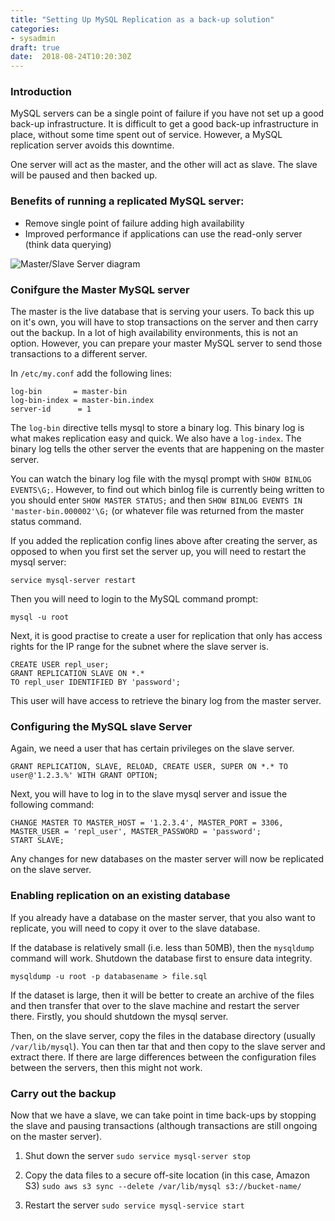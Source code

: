 ```yaml
---
title: "Setting Up MySQL Replication as a back-up solution"
categories:
- sysadmin
draft: true
date:  2018-08-24T10:20:30Z
---
```

### Introduction

MySQL servers can be a single point of failure if you have not set up a good back-up infrastructure. It is difficult to get a good back-up infrastructure in place, without some time spent out of service. However, a MySQL replication server avoids this downtime.

One server will act as the master, and the other will act as slave. The slave will be paused and then backed up.


### Benefits of running a replicated MySQL server:

- Remove single point of failure adding high availability
- Improved performance if applications can use the read-only server (think data querying)


![Master/Slave Server diagram](https://s3.eu-west-2.amazonaws.com/kabads.monkeez.org/images/mysql_replication.png)


### Conifgure the Master MySQL server
The master is the live database that is serving your users. To back this up on it's own, you will have to stop transactions on the server and then carry out the backup. In a lot of high availability environments, this is not an option. However, you can prepare your master MySQL server to send those transactions to a different server.

In ```/etc/my.conf``` add the following lines:

```
log-bin       = master-bin
log-bin-index = master-bin.index
server-id      = 1
```

The ```log-bin``` directive tells mysql to store a binary log. This binary log is what makes replication easy and quick. We also have a ```log-index```. The binary log tells the other server the events that are happening on the master server. 

You can watch the binary log file with the mysql prompt with ```SHOW BINLOG EVENTS\G;```. However, to find out which binlog file is currently being written to you should enter ```SHOW MASTER STATUS;``` and then ```SHOW BINLOG EVENTS IN 'master-bin.000002'\G;``` (or whatever file was returned from the master status command.

If you added the replication config lines above after creating the server, as opposed to when you first set the server up, you will need to restart the mysql server:

    service mysql-server restart

Then you will need to login to the MySQL command prompt:

    mysql -u root

Next, it is good practise to create a user for replication that only has access rights for the IP range for the subnet where the slave server is.

    CREATE USER repl_user; 
    GRANT REPLICATION SLAVE ON *.*
    TO repl_user IDENTIFIED BY 'password';

This user will have access to retrieve the binary log from the master server.

### Configuring the MySQL slave Server

Again, we need a user that has certain privileges on the slave server.

```
GRANT REPLICATION, SLAVE, RELOAD, CREATE USER, SUPER ON *.* TO user@'1.2.3.%' WITH GRANT OPTION;
```

Next, you will have to log in to the slave mysql server and issue the following command:

```
CHANGE MASTER TO MASTER_HOST = '1.2.3.4', MASTER_PORT = 3306, MASTER_USER = 'repl_user', MASTER_PASSWORD = 'password';
START SLAVE;
```

Any changes for new databases on the master server will now be replicated on the slave server.

### Enabling replication on an existing database

If you already have a database on the master server, that you also want to replicate, you will need to copy it over to the slave database. 

If the database is relatively small (i.e. less than 50MB), then the ```mysqldump``` command will work. Shutdown the database first to ensure data integrity. 

```mysqldump -u root -p databasename > file.sql```

If the dataset is large, then it will be better to create an archive of the files and then transfer that over to the slave machine and restart the server there. Firstly, you should shutdown the mysql server. 

Then, on the slave server, copy the files in the database directory (usually ```/var/lib/mysql```). You can then tar that and then copy to the slave server and extract there. If there are large differences between the configuration files between the servers, then this might not work.

### Carry out the backup
Now that we have a slave, we can take point in time back-ups by stopping the slave and pausing transactions (although transactions are still ongoing on the master server).

1. Shut down the server ```sudo service mysql-server stop```

1. Copy the data files to a secure off-site location (in this case, Amazon S3) ```sudo aws s3 sync --delete /var/lib/mysql s3://bucket-name/```

1. Restart the server ```sudo service mysql-service start```

